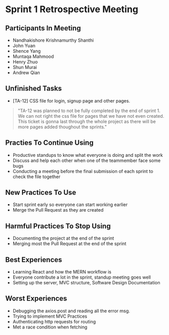 # Sprint 1 Retrospective Meeting

## Participants In Meeting
- Nandhakishore Krishnamurthy Shanthi
- John Yuan
- Shence Yang
- Muntaqa Mahmood
- Henry Zhuo
- Shun Murai
- Andrew Qian

## Unfinished Tasks
- [TA-12] CSS file for login, signup page and other pages. 
> "TA-12 was planned to not be fully completed by the end of sprint 1. We can not right the css file for pages that 
we have not even created. This ticket is gonna last through the whole project as there will be more pages added
thoughout the sprints."

## Practies To Continue Using
- Productive standups to know what everyone is doing and split the work
- Discuss and help each other when one of the teammember face some bugs
- Conducting a meeting before the final submission of each sprint to check the file together
 
## New Practices To Use
- Start sprint early so everyone can start working earlier
- Merge the Pull Request as they are created

## Harmful Practices To Stop Using
- Documenting the project at the end of the sprint
- Merging most the Pull Request at the end of the sprint

## Best Experiences
- Learning React and how the MERN workflow is 
- Everyone contribute a lot in the sprint, standup meeting goes well 
- Setting up the server, MVC structure, Software Design Documentation

## Worst Experiences
- Debugging the axios.post and reading all the error msg. 
- Trying to implement MVC Practices
- Authenticating http requests for routing
- Met a race condition when fetching

